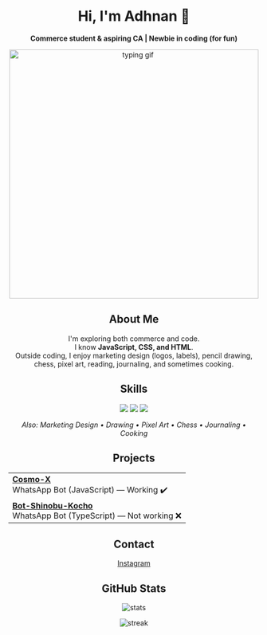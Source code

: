 <div align="center">

  <!-- Name & Tagline -->
  <h1>Hi, I'm Adhnan 👋</h1>
  <p><b>Commerce student & aspiring CA | Newbie in coding (for fun)</b></p>

  <!-- GIF in the center -->
  <img src="https://media.tenor.com/bDTNxi33jaoAAAAC/typing-fast.gif" alt="typing gif" width="500"/>

  <!-- About Me -->
  <h2>About Me</h2>
  <p>
    I'm exploring both commerce and code.<br/>
    I know <b>JavaScript, CSS, and HTML</b>.<br/>
    Outside coding, I enjoy marketing design (logos, labels), pencil drawing, chess, pixel art, reading, journaling, and sometimes cooking.
  </p>

  <!-- Skills -->
  <h2>Skills</h2>
  <p>
    <img src="https://img.shields.io/badge/JavaScript-F7DF1E?style=for-the-badge&logo=javascript&logoColor=black" />
    <img src="https://img.shields.io/badge/HTML5-E34F26?style=for-the-badge&logo=html5&logoColor=white" />
    <img src="https://img.shields.io/badge/CSS3-1572B6?style=for-the-badge&logo=css3&logoColor=white" />
  </p>
  <p><i>Also: Marketing Design • Drawing • Pixel Art • Chess • Journaling • Cooking</i></p>

  <!-- Projects -->
  <h2>Projects</h2>
  <table>
    <tr>
      <td>
        <b><a href="https://github.com/adhnanexe/Cosmo-X">Cosmo-X</a></b><br/>
        WhatsApp Bot (JavaScript) — Working ✔️
      </td>
    </tr>
    <tr>
      <td>
        <b><a href="https://github.com/adhnanexe/Bot-Shinobu-Kocho">Bot-Shinobu-Kocho</a></b><br/>
        WhatsApp Bot (TypeScript) — Not working ❌
      </td>
    </tr>
  </table>

  <!-- Contact -->
  <h2>Contact</h2>
  <p>
    <a href="YOUR_INSTAGRAM_LINK_HERE">Instagram</a>
  </p>

  <!-- Stats -->
  <h2>GitHub Stats</h2>
  <p>
    <img src="https://github-readme-stats.vercel.app/api?username=adhnanexe&show_icons=true&hide_border=true&count_private=true" alt="stats"/>
  </p>
  <p>
    <img src="https://streak-stats.demolab.com?user=adhnanexe&hide_border=true" alt="streak"/>
  </p>

</div>
